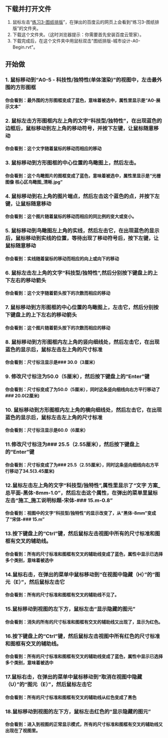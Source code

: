 ## 下载并打开文件

1. 鼠标左击“[练习3-图纸排版](http://pan.baidu.com/s/1c1uLcAk)”，在弹出的百度云的网页上会看到“练习3-图纸排版”的文件夹。
2. 下载这个文件夹。（这时浏览器提示：你需要首先安装百度云管家）。
3. 下载完成后，在这个文件夹中用鼠标双击"图纸排版-城市设计-A0-Begin.rvt"。

## 开始做

### 1. 鼠标移动到“A0-5 - 科技性/独特性(单体渲染)”的视图中，左击最外围的方形图框
#### 你会看到：最外围的方形图框变成了蓝色，意味着被选中，属性里显示是“A0-展示文本”

### 2. 鼠标左击方形图框内左上角的文字“科技型/独特性”，在出现蓝色的边框后，鼠标移动到左上角的移动符号，并按下左键，让鼠标随意移动  
#### 你会看到：这个文字随着鼠标的移动而相应的移动

### 3. 鼠标移动到方形图框的中心位置的鸟瞰图上，然后左击。
#### 你会看到：这个鸟瞰图片的图框变成了蓝色，意味着被选中，属性里显示是“光栅图像 核心区鸟瞰图_清晰.jpg”

### 4. 鼠标移动到右上角的图片端点，然后左击这个蓝色的点，并按下左键，让鼠标随意移动 
#### 你会看到：这个图片随着鼠标的移动而相应的同比例的变大或变小。

### 5. 鼠标移动到鸟瞰图左上角的实线，然后左击它，在出现蓝色的显示后，鼠标移动到实线的位置，等待出现了移动符号后，按下左键，让鼠标随意移动
#### 你会看到：实线随着鼠标的移动而相应的向上或向下的移动

### 6. 鼠标左击左上角的文字“科技型/独特性”,然后分别按下键盘上的上下左右的移动箭头
#### 你会看到：这个文字随着箭头按下的次数而相应的移动

### 7. 鼠标移动到方形图框的中心位置的鸟瞰图上，左击它，然后分别按下键盘上的上下左右的移动箭头
#### 你会看到：这个图片随着箭头按下的次数而相应的移动

### 8. 鼠标移动到方形图框内左上角的竖向细线处，然后左击它，在出现蓝色的显示后，鼠标左击左上角的尺寸标准
#### 你会看到：尺寸标注显示是### 30.0（3厘米）

### 9. 修改尺寸标注为50.0（5厘米），然后按下键盘上的“Enter”键
#### 你会看到：尺寸标变成了为50.0（5厘米），同时这条竖向细线向右方平行移动了### 20.0(2厘米)

### 10. 鼠标移动到方形图框内左上角的横向细线处，然后左击它，在出现蓝色的显示后，鼠标左击左上角的尺寸标准
#### 你会看到：尺寸标注显示是60.0（6厘米）

### 11.修改尺寸标注为### 25.5（2.55厘米），然后按下键盘上的“Enter”键
#### 你会看到：尺寸标变成了为### 25.5（2.55厘米），同时这条竖向细线向右方平行移动了34.5(3.45厘米)

### 12.鼠标左击左上角的文字“科技型/独特性”,属性里显示了“文字 方案_总平面-黑体-8mm-1.0”，然后左击这个属性，在弹出的菜单里鼠标左击“施工_施工说明标题-宋体-### 15.m-0.8”
#### 你会看到：视图中的文字“科技型/独特性”的显示改变了，从“黑体-8mm”变成了“宋体-### 15.m”

### 13.按下键盘上的“Ctrl”键，然后鼠标左击视图中所有的尺寸标准和图框有交叉的辅助线。
#### 你会看到：所有的尺寸标准和图框有交叉的辅助线变成了蓝色，属性中显示已选择多个类别，意味着被选中

### 14.鼠标右击，在弹出的菜单中鼠标移动到“在视图中隐藏（H）”的“图元（E）”，然后鼠标左击它
#### 你会看到：所有的尺寸标准和图框有交叉的辅助线不见了。

### 15.鼠标移动到视图的左下方，鼠标左击“显示隐藏的图元”
#### 你会看到：消失的所有的尺寸标准和图框有交叉的辅助线又出现了，显示为红色。

### 16.按下键盘上的“Ctrl”键，然后鼠标左击视图中所有红色的尺寸标准和图框有交叉的辅助线。
#### 你会看到：所有的尺寸标准和图框有交叉的辅助线变成了蓝色，属性中显示已选择多个类别，意味着被选中

### 17.鼠标右击，在弹出的菜单中鼠标移动到“取消在视图中隐藏（U）”的“图元（E）”，然后鼠标左击它
#### 你会看到：所有的尺寸标准和图框有交叉的辅助线从红色变成了黑色

### 18.鼠标移动到视图的左下方，鼠标左击红色的“显示隐藏的图元”
#### 你会看到：进入到视图的正常显示模式，所有的尺寸标准和图框有交叉的辅助线又出现在了视图里。